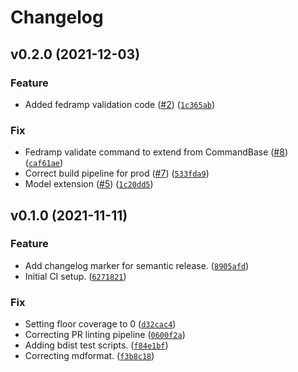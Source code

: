 # Changelog

<!--next-version-placeholder-->

## v0.2.0 (2021-12-03)
### Feature
* Added fedramp validation code ([#2](https://github.com/IBM/compliance-trestle-fedramp/issues/2)) ([`1c365ab`](https://github.com/IBM/compliance-trestle-fedramp/commit/1c365abacd95f38490966e399dc7e868aeedb076))

### Fix
* Fedramp validate command to extend from CommandBase ([#8](https://github.com/IBM/compliance-trestle-fedramp/issues/8)) ([`caf61ae`](https://github.com/IBM/compliance-trestle-fedramp/commit/caf61aeefca536510b95b8377b1314ee0792392e))
* Correct build pipeline for prod ([#7](https://github.com/IBM/compliance-trestle-fedramp/issues/7)) ([`533fda9`](https://github.com/IBM/compliance-trestle-fedramp/commit/533fda909103c65ec0e0709b844eeed9eb45d66d))
* Model extension ([#5](https://github.com/IBM/compliance-trestle-fedramp/issues/5)) ([`1c20dd5`](https://github.com/IBM/compliance-trestle-fedramp/commit/1c20dd5c824cadeb5b36aa8fbad6bba2b4430dc8))

## v0.1.0 (2021-11-11)
### Feature
* Add changelog marker for semantic release. ([`8905afd`](https://github.com/IBM/compliance-trestle-fedramp/commit/8905afd00493124ed5f32c79966a87cdf568ae48))
* Initial CI setup. ([`6271821`](https://github.com/IBM/compliance-trestle-fedramp/commit/62718215d45a5f07e1a07395077c27a486e924e3))

### Fix
* Setting floor coverage to 0 ([`d32cac4`](https://github.com/IBM/compliance-trestle-fedramp/commit/d32cac48f7dc47fe98ffb303ba56bdf4fb00c34a))
* Correcting PR  linting pipeline ([`0600f2a`](https://github.com/IBM/compliance-trestle-fedramp/commit/0600f2ac046eba518f9c0a0c9c67eeb2a6f9ab2a))
* Adding bdist test scripts. ([`f84e1bf`](https://github.com/IBM/compliance-trestle-fedramp/commit/f84e1bf42c1051a10f403b675ccd001b74723b2e))
* Correcting mdformat. ([`f3b8c18`](https://github.com/IBM/compliance-trestle-fedramp/commit/f3b8c18619201889137683113f0b6ff4055b09d5))